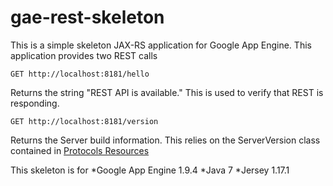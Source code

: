 gae-rest-skeleton
=============================

This is a simple skeleton JAX-RS application for Google App Engine.  This application provides
two REST calls

```GET http://localhost:8181/hello```

Returns the string "REST API is available."  This is used to verify that REST is responding.


```GET http://localhost:8181/version```

Returns the Server build information.  This relies on the ServerVersion class contained 
in [Protocols Resources](https://github.com/deege/protocols-resources)

This skeleton is for 
*Google App Engine 1.9.4
*Java 7
*Jersey 1.17.1
